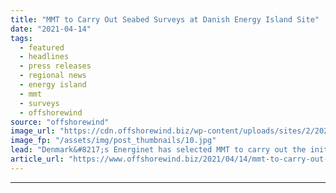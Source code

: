 ```yaml
---
title: "MMT to Carry Out Seabed Surveys at Danish Energy Island Site"
date: "2021-04-14"
tags: 
  - featured
  - headlines
  - press releases
  - regional news
  - energy island
  - mmt
  - surveys
  - offshorewind
source: "offshorewind"
image_url: "https://cdn.offshorewind.biz/wp-content/uploads/sites/2/2021/04/14090507/MMT-to-Carry-Out-Seabed-Surveys-at-Danish-Energy-Island-Site.jpg"
image_fp: "/assets/img/post_thumbnails/10.jpg"
lead: "Denmark&#8217;s Energinet has selected MMT to carry out the initial surveys of the seabed"
article_url: "https://www.offshorewind.biz/2021/04/14/mmt-to-carry-out-seabed-surveys-at-danish-energy-island-site/"
---
```


---
